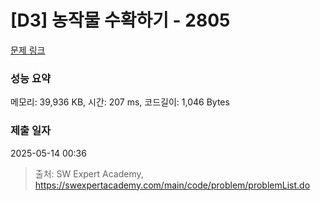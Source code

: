 # [D3] 농작물 수확하기 - 2805 

[문제 링크](https://swexpertacademy.com/main/code/problem/problemDetail.do?contestProbId=AV7GLXqKAWYDFAXB) 

### 성능 요약

메모리: 39,936 KB, 시간: 207 ms, 코드길이: 1,046 Bytes

### 제출 일자

2025-05-14 00:36



> 출처: SW Expert Academy, https://swexpertacademy.com/main/code/problem/problemList.do